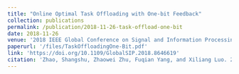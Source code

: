 ```yaml
---
title: "Online Optimal Task Offloading with One-bit Feedback"
collection: publications
permalink: /publication/2018-11-26-task-offload-one-bit
date: 2018-11-26
venue: '2018 IEEE Global Conference on Signal and Information Processing (GlobalSIP)'
paperurl: '/files/TaskOffloadingOne-Bit.pdf'
link: 'https://doi.org/10.1109/GlobalSIP.2018.8646619'
citation: 'Zhao, Shangshu, Zhaowei Zhu, Fuqian Yang, and Xiliang Luo. 2018. &quot;Online Optimal Task Offloading with One-bit Feedback.&quot; <i>2018 IEEE Global Conference on Signal and Information Processing (GlobalSIP)</i>. IEEE, 2018.'
---
```

